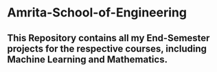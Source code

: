 # Amrita-School-of-Engineering

## This Repository contains all my End-Semester projects for the respective courses, including Machine Learning and Mathematics.
